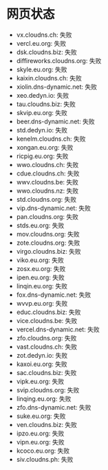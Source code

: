 # 网页状态
- vx.cloudns.ch: 失败
- vercl.eu.org: 失败
- dsk.cloudns.biz: 失败
- diffireworks.cloudns.org: 失败
- skyle.eu.org: 失败
- kaixin.cloudns.ch: 失败
- xiolin.dns-dynamic.net: 失败
- xeo.dedyn.io: 失败
- tau.cloudns.biz: 失败
- skvip.eu.org: 失败
- beer.dns-dynamic.net: 失败
- std.dedyn.io: 失败
- kenelm.cloudns.ch: 失败
- xongan.eu.org: 失败
- ricpig.eu.org: 失败
- wwo.cloudns.ch: 失败
- cdue.cloudns.ch: 失败
- wwv.cloudns.be: 失败
- wwo.cloudns.nz: 失败
- std.cloudns.org: 失败
- vip.dns-dynamic.net: 失败
- pan.cloudns.org: 失败
- stds.eu.org: 失败
- mov.cloudns.org: 失败
- zote.cloudns.org: 失败
- virgo.cloudns.biz: 失败
- viko.eu.org: 失败
- zosx.eu.org: 失败
- ipen.eu.org: 失败
- linqin.eu.org: 失败
- fox.dns-dynamic.net: 失败
- wvvp.eu.org: 失败
- educ.cloudns.biz: 失败
- vice.cloudns.be: 失败
- vercel.dns-dynamic.net: 失败
- zfo.cloudns.org: 失败
- vast.cloudns.ch: 失败
- zot.dedyn.io: 失败
- kaxoi.eu.org: 失败
- sac.cloudns.biz: 失败
- vipk.eu.org: 失败
- svip.cloudns.org: 失败
- linqing.eu.org: 失败
- zfo.dns-dynamic.net: 失败
- suke.eu.org: 失败
- ven.cloudns.biz: 失败
- ipzo.eu.org: 失败
- vipn.eu.org: 失败
- kcoco.eu.org: 失败
- siv.cloudns.ph: 失败
